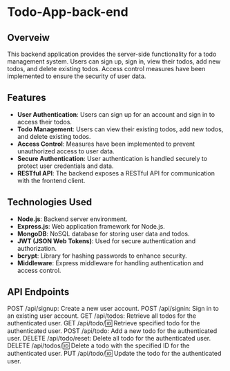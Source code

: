 
# Todo-App-back-end

## Overveiw
This backend application provides the server-side functionality for a todo management system. Users can sign up, sign in, view their todos, add new todos, and delete existing todos. Access control measures have been implemented to ensure the security of user data.

## Features
- **User Authentication**: Users can sign up for an account and sign in to access their todos.
- **Todo Management**: Users can view their existing todos, add new todos, and delete existing todos.
- **Access Control**: Measures have been implemented to prevent unauthorized access to user data.
- **Secure Authentication**: User authentication is handled securely to protect user credentials and data.
- **RESTful API**: The backend exposes a RESTful API for communication with the frontend client.

## Technologies Used

- **Node.js**: Backend server environment.
- **Express.js**: Web application framework for Node.js.
- **MongoDB**: NoSQL database for storing user data and todos.
- **JWT (JSON Web Tokens)**: Used for secure authentication and authorization.
- **bcrypt**: Library for hashing passwords to enhance security.
- **Middleware**: Express middleware for handling authentication and access control.

## API Endpoints
POST /api/signup: Create a new user account.
POST /api/signin: Sign in to an existing user account.
GET /api/todos: Retrieve all todos for the authenticated user.
GET /api/todo/:id: Retrieve specified todo for the authenticated user.
POST /api/todo: Add a new todo for the authenticated user.
DELETE /api/todo/reset: Delete all todo for the authenticated user.
DELETE /api/todos/:id: Delete a todo with the specified ID for the authenticated user.
PUT /api/todo/:id: Update the todo for the authenticated user.
